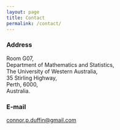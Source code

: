 ```yaml
---
layout: page
title: Contact
permalink: /contact/
---
```


### Address
Room G07, <br />
Department of Mathematics and Statistics, <br />
The University of Western Australia, <br />
35 Stirling Highway, <br />
Perth, 6000, <br />
Australia.

### E-mail
connor.p.duffin@gmail.com
